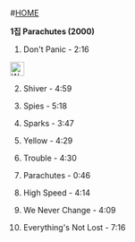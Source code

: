 #[HOME](https://github.com/GeekInTheClass/Coldplay/blob/master/README.md#album-history)
 
**1집 Parachutes (2000)**

1. Don't Panic - 2:16<a href="https://www.youtube.com/watch?v=8uxt-FnNy2I">
<img border="0" alt="W3Schools" src="https://cdn1.iconfinder.com/data/icons/logotypes/32/youtube-128.png" width="25" height="25">
</a>

2. Shiver - 4:59

3. Spies - 5:18

4. Sparks - 3:47

5. Yellow - 4:29

6. Trouble - 4:30

7. Parachutes - 0:46

8. High Speed - 4:14

9. We Never Change - 4:09

10. Everything's Not Lost - 7:16
